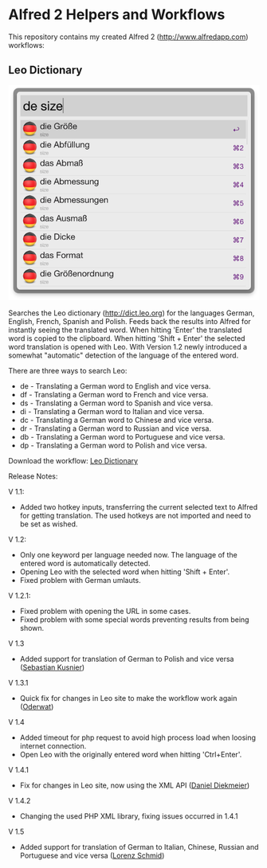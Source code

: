Alfred 2 Helpers and Workflows
=========

This repository contains my created Alfred 2 (http://www.alfredapp.com) workflows:

Leo Dictionary
---------
![Searching with leo](Leo%20Dictionary/screenshot_de.png)

Searches the Leo dictionary (http://dict.leo.org) for the languages German, English, French, Spanish and Polish. Feeds back the results into Alfred for instantly seeing the translated word. When hitting 'Enter' the translated word is copied to the clipboard. When hitting 'Shift + Enter' the selected word translation is opened with Leo.
With Version 1.2 newly introduced a somewhat "automatic" detection of the language of the entered word. 

There are three ways to search Leo:
* de - Translating a German word to English and vice versa.
* df - Translating a German word to French and vice versa.
* ds - Translating a German word to Spanish and vice versa.
* di - Translating a German word to Italian and vice versa.
* dc - Translating a German word to Chinese and vice versa.
* dr - Translating a German word to Russian and vice versa.
* db - Translating a German word to Portuguese and vice versa.
* dp - Translating a German word to Polish and vice versa.

Download the workflow: [Leo Dictionary](https://github.com/psistorm/alfredapp/blob/master/Leo%20Dictionary/Leo%20Dictionary.alfredworkflow?raw=true)

Release Notes:

V 1.1:
- Added two hotkey inputs, transferring the current selected text to Alfred for getting translation. The used hotkeys are not imported and need to be set as wished.

V 1.2:
- Only one keyword per language needed now. The language of the entered word is automatically detected.
- Opening Leo with the selected word when hitting 'Shift + Enter'.
- Fixed problem with German umlauts.

V 1.2.1:
- Fixed problem with opening the URL in some cases.
- Fixed problem with some special words preventing results from being shown.

V 1.3
- Added support for translation of German to Polish and vice versa ([Sebastian Kusnier][kusnier])

V 1.3.1
- Quick fix for changes in Leo site to make the workflow work again ([Oderwat][oderwat])

V 1.4
- Added timeout for php request to avoid high process load when loosing internet connection.
- Open Leo with the originally entered word when hitting 'Ctrl+Enter'.

V 1.4.1
- Fix for changes in Leo site, now using the XML API ([Daniel Diekmeier][danieldiekmeier])

V 1.4.2
- Changing the used PHP XML library, fixing issues occurred in 1.4.1

V 1.5
- Added support for translation of German to Italian, Chinese, Russian and Portuguese and vice versa ([Lorenz Schmid][schmidlorenz])


[kusnier]: https://github.com/kusnier
[oderwat]: https://github.com/oderwat
[danieldiekmeier]: https://github.com/danieldiekmeier
[schmidlorenz]: https://github.com/schmidlorenz
